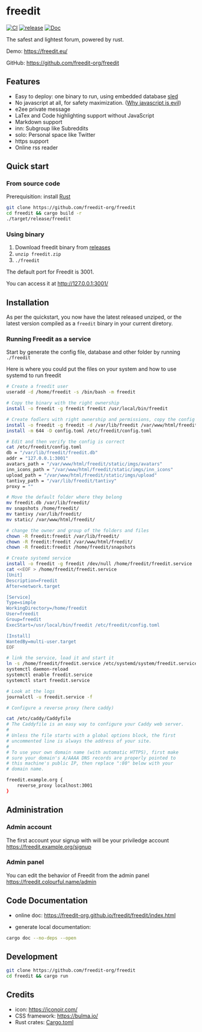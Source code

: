 # freedit

[![CI](https://github.com/freedit-org/freedit/actions/workflows/ci.yml/badge.svg)](https://github.com/freedit-org/freedit/actions/workflows/ci.yml)
[![release](https://github.com/freedit-org/freedit/actions/workflows/release.yml/badge.svg)](https://github.com/freedit-org/freedit/releases)
[![Doc](https://img.shields.io/github/deployments/freedit-org/freedit/github-pages?label=doc)](https://freedit-org.github.io/freedit/freedit/index.html)

The safest and lightest forum, powered by rust.

Demo: <https://freedit.eu/>

GitHub: <https://github.com/freedit-org/freedit>

## Features

* Easy to deploy: one binary to run, using embedded database [sled](https://github.com/spacejam/sled) 
* No javascript at all, for safety maximization. ([Why javascript is evil](https://thehackernews.com/2022/05/tails-os-users-advised-not-to-use-tor.html))
* e2ee private message
* LaTex and Code highlighting support without JavaScript
* Markdown support
* inn: Subgroup like Subreddits
* solo: Personal space like Twitter
* https support
* Online rss reader

## Quick start

### From source code

Prerequisition: install [Rust](https://www.rust-lang.org/tools/install)

```bash
git clone https://github.com/freedit-org/freedit
cd freedit && cargo build -r
./target/release/freedit
```

### Using binary

1. Download freedit binary from [releases](https://github.com/freedit-org/freedit/releases)
2. `unzip freedit.zip`
3. `./freedit`

The default port for Freedit is 3001. 

You can access it at <http://127.0.0.1:3001/>

## Installation

As per the quickstart, you now have the latest released unziped, or the latest version compiled as a `freedit` binary in your current diretory.

### Running Freedit as a service

Start by generate the config file, database and other folder by running `./freedit` 

Here is where you could put the files on your system and how to use systemd to run freedit
```BASH
# Create a freedit user
useradd -d /home/freedit -s /bin/bash -m freedit

# Copy the binary with the right ownership
install -o freedit -g freedit freedit /usr/local/bin/freedit

# Create fodlers with right ownership and permissions, copy the config file.
install -o freedit -g freedit -d /var/lib/freedit /var/www/html/freedit
install -m 644 -D config.toml /etc/freedit/config.toml

# Edit and then verify the config is correct
cat /etc/freedit/config.toml 
db = "/var/lib/freedit/freedit.db"
addr = "127.0.0.1:3001"
avatars_path = "/var/www/html/freedit/static/imgs/avatars"
inn_icons_path = "/var/www/html/freedit/static/imgs/inn_icons"
upload_path = "/var/www/html/freedit/static/imgs/upload"
tantivy_path = "/var/lib/freedit/tantivy"
proxy = ""

# Move the default folder where they belong
mv freedit.db /var/lib/freedit/
mv snapshots /home/freedit/
mv tantivy /var/lib/freedit/
mv static/ /var/www/html/freedit/

# change the owner and group of the folders and files
chown -R freedit:freedit /var/lib/freedit/
chown -R freedit:freedit /var/www/html/freedit/
chown -R freedit:freedit /home/freedit/snapshots

# Create systemd service
install -o freedit -g freedit /dev/null /home/freedit/freedit.service
cat <<EOF > /home/freedit/freedit.service
[Unit]
Description=Freedit
After=network.target

[Service]
Type=simple
WorkingDirectory=/home/freedit
User=freedit
Group=freedit
ExecStart=/usr/local/bin/freedit /etc/freedit/config.toml

[Install]
WantedBy=multi-user.target
EOF

# link the service, load it and start it
ln -s /home/freedit/freedit.service /etc/systemd/system/freedit.service
systemctl daemon-reload
systemctl enable freedit.service
systemctl start freedit.service

# Look at the logs
journalctl -u freedit.service -f

# Configure a reverse proxy (here caddy)

cat /etc/caddy/Caddyfile 
# The Caddyfile is an easy way to configure your Caddy web server.
#
# Unless the file starts with a global options block, the first
# uncommented line is always the address of your site.
#
# To use your own domain name (with automatic HTTPS), first make
# sure your domain's A/AAAA DNS records are properly pointed to
# this machine's public IP, then replace ":80" below with your
# domain name.

freedit.example.org {
    reverse_proxy localhost:3001
}

```
## Administration

### Admin account
The first account your signup with will be your priviledge account
<https://freedit.example.org/signup>

### Admin panel
You can edit the behavior of Freedit from the admin panel
<https://freedit.colourful.name/admin>

## Code Documentation

* online doc: <https://freedit-org.github.io/freedit/freedit/index.html>

* generate local documentation:
```bash
cargo doc --no-deps --open
```

## Development

```bash
git clone https://github.com/freedit-org/freedit
cd freedit && cargo run
```

## Credits

* icon: <https://iconoir.com/>
* CSS framework: <https://bulma.io/>
* Rust crates: [Cargo.toml](https://github.com/freedit-org/freedit/blob/main/Cargo.toml)
